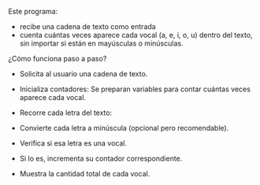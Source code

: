 Este programa:
- recibe una cadena de texto como entrada 
- cuenta cuántas veces aparece cada vocal (a, e, i, o, u) dentro del texto, 
  sin importar si están en mayúsculas o minúsculas.

¿Cómo funciona paso a paso?

 - Solicita al usuario una cadena de texto.

 - Inicializa contadores: Se preparan variables para contar cuántas veces aparece cada vocal.

 - Recorre cada letra del texto:

 - Convierte cada letra a minúscula (opcional pero recomendable).

 - Verifica si esa letra es una vocal.

 - Si lo es, incrementa su contador correspondiente.

 - Muestra la cantidad total de cada vocal.
